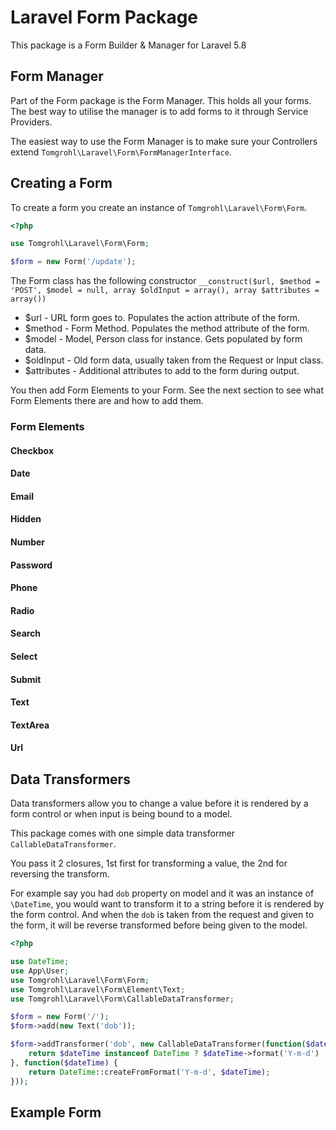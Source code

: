 # Laravel Form Package

This package is a Form Builder & Manager for Laravel 5.8

## Form Manager

Part of the Form package is the Form Manager. This holds all your forms.
The best way to utilise the manager is to add forms to it through Service Providers.

The easiest way to use the Form Manager is to make sure your Controllers extend
`Tomgrohl\Laravel\Form\FormManagerInterface`.


## Creating a Form

To create a form you create an instance of `Tomgrohl\Laravel\Form\Form`.

```php
<?php

use Tomgrohl\Laravel\Form\Form;

$form = new Form('/update');


```

The Form class has the following constructor `__construct($url, $method = 'POST', $model = null, array $oldInput = array(), array $attributes = array())`

* $url - URL form goes to. Populates the action attribute of the form.
* $method - Form Method. Populates the method attribute of the form.
* $model - Model, Person class for instance. Gets populated by form data.
* $oldInput - Old form data, usually taken from the Request or Input class.
* $attributes - Additional attributes to add to the form during output.

You then add Form Elements to your Form. See the next section to see what 
Form Elements there are and how to add them.

### Form Elements

#### Checkbox
#### Date
#### Email
#### Hidden
#### Number
#### Password
#### Phone
#### Radio
#### Search
#### Select
#### Submit
#### Text
#### TextArea
#### Url

## Data Transformers

Data transformers allow you to change a value before it is rendered by a form control 
or when input is being bound to a model.

This package comes with one simple data transformer `CallableDataTransformer`.

You pass it 2 closures, 1st first for transforming a value, the 2nd for reversing the transform.

For example say you had `dob` property on model and it was an instance of `\DateTime`, 
you would want to transform it to a string before it is rendered by the form control. And when the `dob` 
is taken from the request and given to the form, it will be reverse transformed before being given to the model.

```php
<?php

use DateTime;
use App\User;
use Tomgrohl\Laravel\Form\Form;
use Tomgrohl\Laravel\Form\Element\Text;
use Tomgrohl\Laravel\Form\CallableDataTransformer;

$form = new Form('/');
$form->add(new Text('dob'));

$form->addTransformer('dob', new CallableDataTransformer(function($dateTime) {
    return $dateTime instanceof DateTime ? $dateTime->format('Y-m-d') : $dateTime;
}, function($dateTime) {
    return DateTime::createFromFormat('Y-m-d', $dateTime);
}));

```

## Example Form